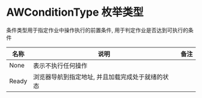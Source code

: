 # AWConditionType 枚举类型

条件类型用于指定作业中操作执行的前置条件, 用于判定作业是否达到可执行的条件

|名称|说明|备注|
|-|-|-|
|None|表示不执行任何操作|
|Ready|浏览器导航到指定地址, 并且加载完成处于就绪的状态|